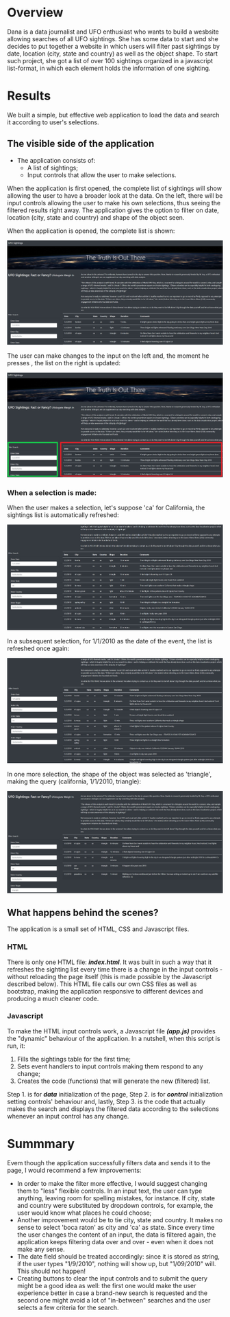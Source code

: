 # Overview
Dana is a data journalist and UFO enthusiast who wants to build a wesbsite allowing searches of all UFO sightings. She has some data to start and she decides to put together a website in which users will filter past sightings by date, location (city, state and country) as well as the object shape. To start such project, she got a list of over 100 sightings organized in a javascript list-format, in which each element holds the information of one sighting.

# Results
We built a simple, but effective web application to load the data and search it according to user's selections. 

## The visible side of the application
- The application consists of:
  - A list of sightings;
  - Input controls that allow the user to make selections.

When the application is first opened, the complete list of sightings will show allowing the user to have a broader look at the data. On the left, there will be input controls allowing the user to make his own selections, thus seeing the filtered results right away. The application gives the option to filter on date, location (city, state and country) and shape of the object seen.

When the application is opened, the complete list is shown:

![Application_start](/static/images/Application_start.jpg)

The user can make changes to the input on the left and, the moment he presses <ENTER>, the list on the right is updated:

![Application_start_complete_list](/static/images/Application_start_complete_list.jpg)

### When a selection is made:

When the user makes a selection, let's suppose 'ca' for California, the sightings list is automatically refreshed:

![Application_search_california](/static/images/Application_search_california.jpg)

In a subsequent selection, for 1/1/2010 as the date of the event, the list is refreshed once again:

![Application_search_california_1_1_2010](/static/images/Application_search_california_1_1_2010.jpg)

In one more selection, the shape of the object was selected as 'triangle', making the query (california, 1/1/2010, triangle):

![Application_search_california_1_1_2010_triangle](/static/images/Application_search_california_1_1_2010_triangle.jpg)


## What happens behind the scenes?
The application is a small set of HTML, CSS and Javascript files.

### HTML
There is only one HTML file: ***index.html***. It was built in such a way that it refreshes the sighting list every time there is a change in the input controls - without reloading the page itself (this is made possible by the Javascript described below). This HTML file calls our own CSS files as well as bootstrap, making the application responsive to different devices and producing a much cleaner code.

### Javascript
To make the HTML input controls work, a Javascript file ***(app.js)*** provides the "dynamic" behaviour of the application. In a nutshell, when this script is run, it:
1. Fills the sightings table for the first time;
2. Sets event handlers to input controls making them respond to any change;
3. Creates the code (functions) that will generate the new (filtered) list.

Step 1. is for ***data*** initialization of the page, Step 2. is for ***control*** initialization setting controls' behaviour and, lastly, Step 3. is the code that actually makes the search and displays the filtered data according to the selections whenever an input control has any change.


# Summmary
Evem though the application successfully filters data and sends it to the page, I would recommend a few improvements:
- In order to make the filter more effective, I would suggest changing them to "less" flexible controls. In an input text, the user can type anything, leaving room for spelling mistakes, for instance. If city, state and country were substituted by dropdown controls, for example, the user would know what places he could choose;
- Another improvement would be to tie city, state and country. It makes no sense to select 'boca raton' as city and 'ca' as state. Since every time the user changes the content of an input, the data is filtered again, the application keeps filtering data over and over - even when it does not make any sense.
- The date field should be treated accordingly: since it is stored as string, if the user types "1/9/2010", nothing will show up, but "1/09/2010" will. This should not happen!
- Creating buttons to clear the input controls and to submit the query might be a good idea as well: the first one would make the user experience better in case a brand-new search is requested and the second one might avoid a lot of "in-between" searches and the user selects a few criteria for the search.
